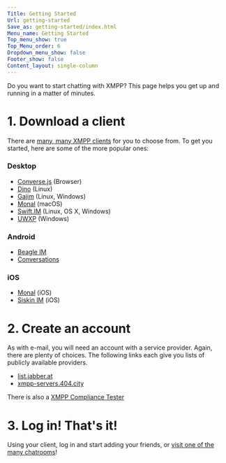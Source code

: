 ```yaml
---
Title: Getting Started
Url: getting-started
Save_as: getting-started/index.html
Menu_name: Getting Started
Top_menu_show: true
Top_Menu_order: 6
Dropdown_menu_show: false
Footer_show: false
Content_layout: single-column
---
```


Do you want to start chatting with XMPP? This page helps you get up and running in a matter of minutes.

# 1. Download a client

There are [many, many XMPP clients](/software/clients) for you to choose from. To get you started, here are some of the more popular ones:

### Desktop

  * [Converse.js](https://conversejs.org/) (Browser)
  * [Dino](https://dino.im/) (Linux)
  * [Gajim](https://gajim.org/) (Linux, Windows)
  * [Monal](https://monal.im/) (macOS)
  * [Swift.IM](https://swift.im/swift.html) (Linux, OS X, Windows)
  * [UWXP](https://uwpx.org/) (Windows)
  
### Android

  * [Beagle IM](https://beagle.im/)
  * [Conversations](https://conversations.im/)
  
### iOS

  * [Monal](https://monal.im/) (iOS)
  * [Siskin IM](https://siskin.im/)  (iOS)

# 2. Create an account

As with e-mail, you will need an account with a service provider. Again, there are plenty of choices. The following links each give you lists of publicly available providers.

* [list.jabber.at](https://list.jabber.at/)
* [xmpp-servers.404.city](https://xmpp-servers.404.city)

There is also a [XMPP Compliance Tester](https://compliance.conversations.im/old/)


# 3. Log in! That's it!

Using your client, log in and start adding your friends, or [visit one of the many chatrooms](https://search.jabber.network/)!

